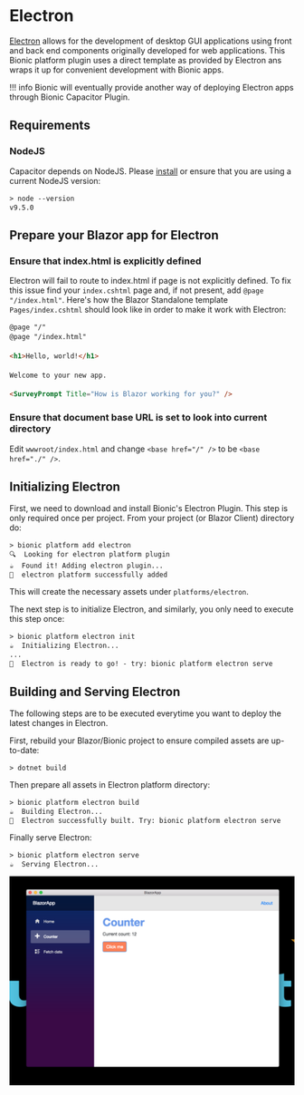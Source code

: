 # Electron

[Electron](https://electronjs.org/) allows for the development of desktop GUI applications using front and back end components originally developed for web applications.
This Bionic platform plugin uses a direct template as provided by Electron ans wraps it up for convenient development with Bionic apps.

!!! info
    Bionic will eventually provide another way of deploying Electron apps through Bionic Capacitor Plugin.

## Requirements

### NodeJS

Capacitor depends on NodeJS. Please [install](https://nodejs.org/en/download/) or ensure that you are using a current NodeJS version:

```text
> node --version
v9.5.0
```

## Prepare your Blazor app for Electron

### Ensure that index.html is explicitly defined

Electron will fail to route to index.html if page is not explicitly defined. To fix this issue find your ```index.cshtml``` page and, if not present, add ```@page "/index.html"```.
Here's how the Blazor Standalone template ```Pages/index.cshtml``` should look like in order to make it work with Electron:

```html
@page "/"
@page "/index.html"

<h1>Hello, world!</h1>

Welcome to your new app.

<SurveyPrompt Title="How is Blazor working for you?" />
```

### Ensure that document base URL is set to look into current directory

Edit ```wwwroot/index.html``` and change ```<base href="/" />``` to be ```<base href="./" />```.

## Initializing Electron

First, we need to download and install Bionic's Electron Plugin. This step is only required once per project. From your project (or Blazor Client) directory do: 

```text
> bionic platform add electron
🔍  Looking for electron platform plugin
☕  Found it! Adding electron plugin...
🚀  electron platform successfully added
```

This will create the necessary assets under ```platforms/electron```.

The next step is to initialize Electron, and similarly, you only need to execute this step once:

```text
> bionic platform electron init
☕  Initializing Electron...
...
🚀  Electron is ready to go! - try: bionic platform electron serve
```

## Building and Serving Electron

The following steps are to be executed everytime you want to deploy the latest changes in Electron.

First, rebuild your Blazor/Bionic project to ensure compiled assets are up-to-date:
```text
> dotnet build
```

Then prepare all assets in Electron platform directory:

```text
> bionic platform electron build
☕  Building Electron...
🚀  Electron successfully built. Try: bionic platform electron serve
```

Finally serve Electron:

```text
> bionic platform electron serve
☕  Serving Electron...
```

![Electron App](/images/electron-app.png)